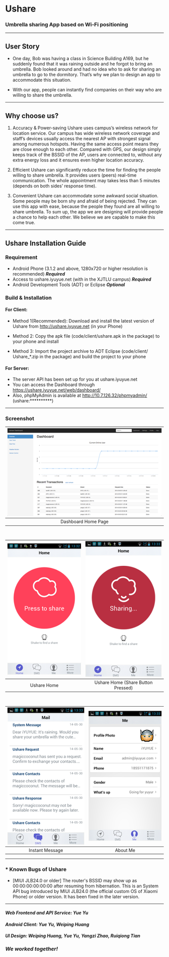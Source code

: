 Ushare
======

### Umbrella sharing App based on Wi-Fi positioning
- - - 

User Story
--------------

* One day, Bob was having a class in Science Building A169, but he suddenly found that it was raining outside and he forgot to bring an umbrella. Bob looked around and had no idea who to ask for sharing an umbrella to go to the dormitory. That’s why we plan to design an app to accommodate this situation.

* With our app, people can instantly find companies on their way who are willing to share the umbrella.

- - - 

Why choose us?
--------------

1. Accuracy & Power-saving Ushare uses campus’s wireless network for location service. Our campus has wide wireless network coverage and staff’s devices usually access the nearest AP with strongest signal among numerous hotspots. Having the same access point means they are close enough to each other. Compared with GPS, our design simply keeps track of the BSSID of the AP, users are connected to, without any extra energy loss and it ensures even higher location accuracy.

2. Efficient Ushare can significantly reduce the time for finding the people willing to share umbrella. It provides users (peers) real-time communication. The whole appointment may takes less than 5 minutes (depends on both sides’ response time).

3. Convenient Ushare can accommodate some awkward social situation. Some people may be born shy and afraid of being rejected. They can use this app with ease, because the people they found are all willing to share umbrella.
To sum up, the app we are designing will provide people a chance to help each other. We believe we are capable to make this come true.

- - -

Ushare Installation Guide
--------------

### Requirement
 * Android Phone (3.1.2 and above, 1280x720 or higher resolution is recommended)	_**Required**_
 * Access to ushare.iyuyue.net (with in the XJTLU campus)	 _**Required**_
 * Android Development Tools (ADT) or Eclipse	_**Optional**_

### Build & Installation

#### For Client:

 * Method 1(Recommended): Download and install the latest version of Ushare from http://ushare.iyuyue.net (in your Phone)
 
 * Method 2: Copy the apk file (code/client/ushare.apk in the package) to your phone and install 
 
 * Method 3: Import the project archive to ADT Eclipse (code/client/ Ushare_*.zip in the package) and build the project to your phone

#### For Server:
 * The server API has been set up for you at ushare.iyuyue.net
 * You can access the Dashboard through https://ushare.iyuyue.net/web/dashboard/
 * Also, phpMyAdmin is available at http://10.7.126.32/phpmyadmin/ (ushare:**********)

- - -

### Screenshot
|  ![](/doc/screenshots/Dashboard_screenshot_1.png "Dashboard Screenshot 1") |
|:-:|
|  Dashboard Home Page |

<br  />

![](/doc/screenshots/Android_screenshot_1.png "Android Screenshot 1")  |  ![](/doc/screenshots/Android_screenshot_7.png "Android Screenshot 7")
:-------------------------:|:-------------------------:
Ushare Home             |  Ushare Home (Share Button Pressed)

<br  />

![](/doc/screenshots/Android_screenshot_2.png "Android Screenshot 2") |  ![](/doc/screenshots/Android_screenshot_3.png "Android Screenshot 3")
:-------------------------:|:-------------------------:
Instant Message             |  About Me


- - -
### * Known Bugs of Ushare


* [MIUI JLB24.0 or older] The router's BSSID may show up as 00:00:00:00:00:00 after resuming from hibernation.
This is an System API bug introduced by MIUI JLB24.0 (the official custom OS of Xiaomi Phone) or older version. It has been fixed in the later version.

- - -

#### _Web Frontend and API Service: Yue Yu_
#### _Android Client: Yue Yu, Weiping Huang_
#### _UI Design: Weiping Huang, Yue Yu, Yangzi Zhao, Ruiqiong Tian_

### _We worked together!_